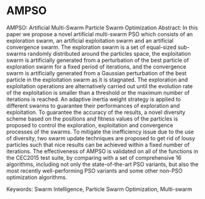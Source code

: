 # AMPSO
AMPSO: Artificial Multi-Swarm Particle Swarm Optimization
Abstract: In this paper we propose a novel artificial multi-swarm PSO which consists of an exploration swarm, an artificial exploitation swarm and an artificial convergence swarm. The exploration swarm is a set of equal-sized sub-swarms randomly distributed around the particles space, the exploitation swarm is artificially generated from a perturbation of the best particle of exploration swarm for a fixed period of iterations, and the convergence swarm is artificially generated from a Gaussian perturbation of the best particle in the exploitation swarm as it is stagnated. The exploration and exploitation operations are alternatively carried out until the evolution rate of the exploitation is smaller than a threshold or the maximum number of iterations is reached. An adaptive inertia weight strategy is applied to different swarms to guarantee their performances of exploration and exploitation. To guarantee the accuracy of the results, a novel diversity scheme based on the positions and fitness values of the particles is proposed to control the exploration, exploitation and convergence processes of the swarms. To mitigate the inefficiency issue due to the use of diversity, two swarm update techniques are proposed to get rid of lousy particles such that nice results can be achieved within a fixed number of iterations. The effectiveness of AMPSO is validated on all of the functions in the CEC2015 test suite, by comparing with a set of comprehensive 16 algorithms, including not only the state-of-the-art PSO variants, but also the most recently well-performing PSO variants and  some other non-PSO optimization algorithms.

Keywords: Swarm Intelligence, Particle Swarm Optimization, Multi-swarm
